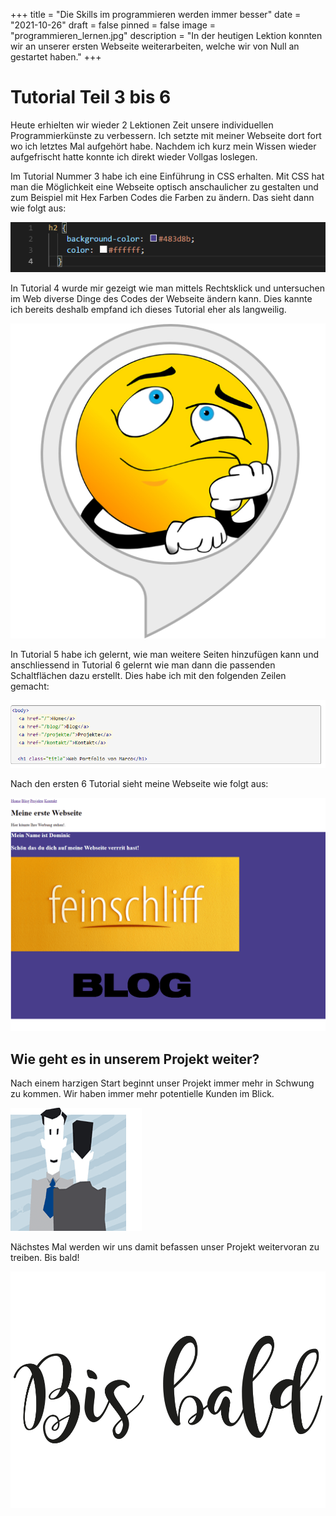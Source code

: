 +++
title = "Die Skills im programmieren werden immer besser"
date = "2021-10-26"
draft = false
pinned = false
image = "programmieren_lernen.jpg"
description = "In der heutigen Lektion konnten wir an unserer ersten Webseite weiterarbeiten, welche wir von Null an gestartet haben."
+++
# Tutorial Teil 3 bis 6

Heute erhielten wir wieder 2 Lektionen Zeit unsere individuellen Programmierkünste zu verbessern. Ich setzte mit meiner Webseite dort fort wo ich letztes Mal aufgehört habe. Nachdem ich kurz mein Wissen wieder aufgefrischt hatte konnte ich direkt wieder Vollgas loslegen.

Im Tutorial Nummer 3 habe ich eine Einführung in CSS erhalten. Mit CSS hat man die Möglichkeit eine Webseite optisch anschaulicher zu gestalten und zum Beispiel mit Hex Farben Codes die Farben zu ändern. Das sieht dann wie folgt aus:

![](hex.png)

In Tutorial 4 wurde mir gezeigt wie man mittels Rechtsklick und untersuchen im Web diverse Dinge des Codes der Webseite ändern kann. Dies kannte ich bereits deshalb empfand ich dieses Tutorial eher als langweilig.

![](61co3tgxe9l.png)

In Tutorial 5 habe ich gelernt, wie man weitere Seiten hinzufügen kann und anschliessend in Tutorial 6 gelernt wie man dann die passenden Schaltflächen dazu erstellt. Dies habe ich mit den folgenden Zeilen gemacht:

![Der Code für die Schaltflächen](zeilen.png)

Nach den ersten 6 Tutorial sieht meine Webseite wie folgt aus:

![Das Ergebnis von 4 Lektionen programmieren!](webseite-1234.png)

## Wie geht es in unserem Projekt weiter?

Nach einem harzigen Start beginnt unser Projekt immer mehr in Schwung zu kommen. Wir haben immer mehr potentielle Kunden im Blick.

![](kunden-suchen-finden.png)

Nächstes Mal werden wir uns damit befassen unser Projekt weitervoran zu treiben. Bis bald!

![](bis-bald.png)